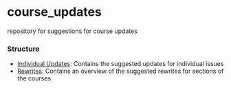 # course_updates
repository for suggestions for course updates

### Structure
- [Individual Updates](Individual_issues): Contains the suggested updates for individual issues
- [Rewrites](Rewrites): Contains an overview of the suggested rewrites for sections of the courses

